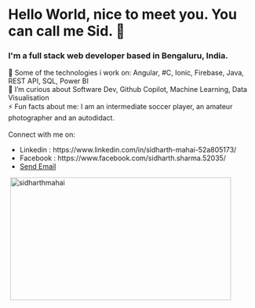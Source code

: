 <h1>Hello World, nice to meet you. You can call me Sid. 👋</h1>
<h3>I'm a full stack web developer based in Bengaluru, India.</h3>

🔭 Some of the technologies i work on: Angular, #C, Ionic, Firebase, Java, REST API, SQL, Power BI
<br>
🌱 I’m curious about Software Dev, Github Copilot, Machine Learning, Data Visualisation
<br>
⚡ Fun facts about me: I am an intermediate soccer player, an amateur photographer and an autodidact.
<br><br>
Connect with me on: 
<ul>
  <li>Linkedin : https://www.linkedin.com/in/sidharth-mahai-52a805173/ </li>
  <li>Facebook : https://www.facebook.com/sidharth.sharma.52035/ </li>
  <li><a href = "mailto: sidharth.mahai.work@gmail.com">Send Email</a></li>
</ul>
<p>&nbsp;<img align="center" src="https://github-readme-stats.vercel.app/api?username=SidharthMahai&show_icons=true&title_color=ffffff&icon_color=bb2acf&text_color=daf7dc&bg_color=151515" alt="sidharthmahai" width="450" height="250" /></p> 
